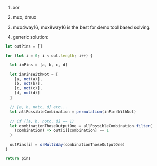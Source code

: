 1. xor

2. mux, dmux

3. mux4way16, mux8way16 is the best for demo tool based solving.

4. generic solution:

```javascript
let outPins = []

for (let i = 0; i < out.length; i++) {

  let inPins = [a, b, c, d]

  let inPinsWithNot = [
    [a, not(a)],
    [b, not(b)],
    [c, not(c)],
    [d, not(d)]
  ]

  // [a, b, notc, d] etc...
  let allPossibleCombination = permutation(inPinsWithNot)

  // if ([a, b, notc, d] == 1)
  let combinationThoseOutputOne = allPossibleCombination.filter(
    (combination) => out[i][combination] == 1
  )

  outPins[i] = orMultiWay(combinationThoseOutputOne)
}

return pins
```
